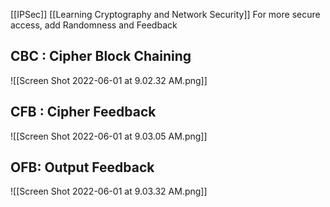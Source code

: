 [[IPSec]]  [[Learning Cryptography and Network Security]]
For more secure access, add Randomness and Feedback 
## CBC : Cipher Block Chaining 

![[Screen Shot 2022-06-01 at 9.02.32 AM.png]]


## CFB : Cipher Feedback 
![[Screen Shot 2022-06-01 at 9.03.05 AM.png]]


## OFB: Output Feedback 
![[Screen Shot 2022-06-01 at 9.03.32 AM.png]]